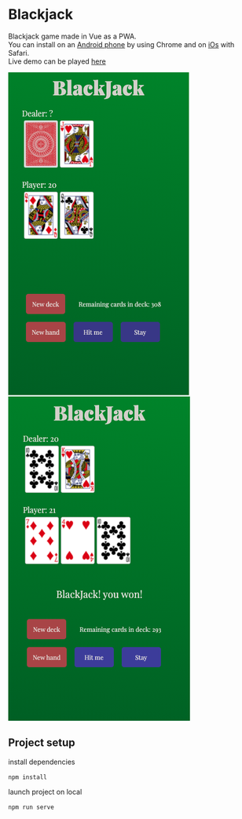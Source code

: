 # Blackjack

Blackjack game made in Vue as a PWA.  
You can install on an [Android phone](https://support.google.com/chrome/answer/9658361?co=GENIE.Platform%3DAndroid&hl=en) by using Chrome and on [iOs](https://superpwa.com/doc/test-pwa-ios-devices/) with Safari.  
Live demo can be played [here](https://aroux-blackjack.netlify.app/)

![Screenshot](./public/img/blackjack.png)
![Screenshot](./public/img/blackjack-won.png)

## Project setup

install dependencies

```
npm install
```

launch project on local

```
npm run serve
```
